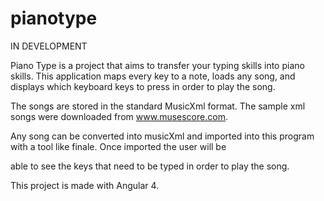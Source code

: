 # pianotype
IN DEVELOPMENT

Piano Type is a project that aims to transfer your typing skills into piano skills. This application maps every key to a note,
loads any song, and displays which keyboard keys to press in order to play the song.

The songs are stored in the standard MusicXml format. The sample xml songs were downloaded from www.musescore.com.

Any song can be converted into musicXml and imported into this program with a tool like finale. Once imported the user will be

able to see the keys that need to be typed in order to play the song. 

This project is made with Angular 4.
